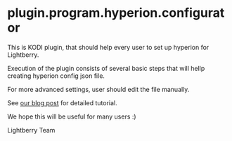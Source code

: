 # plugin.program.hyperion.configurator

This is KODI plugin, that should help every user to set up hyperion for Lightberry.

Execution of the plugin consists of several basic steps that will hellp creating hyperion config json file.

For more advanced settings, user should edit the file manually.

See [our blog post](http://raspberry-at-home.com/kodi-plugin-hyperion-configurator/) for detailed tutorial.

We hope this will be useful for many users :)

Lightberry Team

